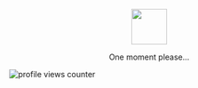 <!-- markdownlint-disable MD033 MD041 -->
<div align="center">
    <p align="center">
        <img src="https://github.githubassets.com/images/mona-loading-dark.gif" width=64 height=64/>
    </p>
    <p>One moment please...</p>
</div>

![profile views counter](https://neko.up.railway.app/?id=paoloose)
